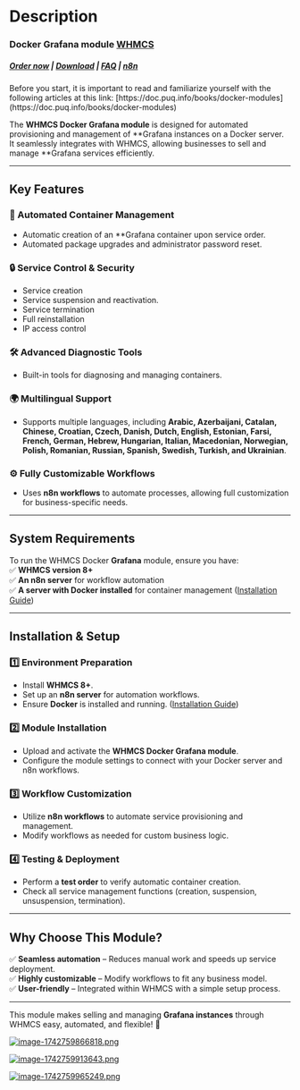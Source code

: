 # Description

### Docker Grafana module **[WHMCS](https://puqcloud.com/link.php?id=77)** 

#####  [Order now](https://puqcloud.com/whmcs-module-docker-grafana.php) | [Download](https://download.puqcloud.com/WHMCS/servers/PUQ_WHMCS-Docker-Grafana/) | [FAQ](https://faq.puqcloud.com/) | [n8n](https://puqcloud.com/link.php?id=117)

<p class="callout info">Before you start, it is important to read and familiarize yourself with the following articles at this link:  
[https://doc.puq.info/books/docker-modules](https://doc.puq.info/books/docker-modules)</p>

The **WHMCS Docker Grafana module** is designed for automated provisioning and management of **Grafana instances on a Docker server. It seamlessly integrates with WHMCS, allowing businesses to sell and manage **Grafana services efficiently.

- - - - - -

## **Key Features**

### **🚀 Automated Container Management**

- Automatic creation of an **Grafana container upon service order.
- Automated package upgrades and administrator password reset.

### **🔒 Service Control &amp; Security**

- Service creation
- Service suspension and reactivation.
- Service termination
- Full reinstallation
- IP access control

### **🛠️ Advanced Diagnostic Tools**

- Built-in tools for diagnosing and managing containers.

### **🌍 Multilingual Support**

- Supports multiple languages, including **Arabic, Azerbaijani, Catalan, Chinese, Croatian, Czech, Danish, Dutch, English, Estonian, Farsi, French, German, Hebrew, Hungarian, Italian, Macedonian, Norwegian, Polish, Romanian, Russian, Spanish, Swedish, Turkish, and Ukrainian**.

### **⚙️ Fully Customizable Workflows**

- Uses **n8n workflows** to automate processes, allowing full customization for business-specific needs.

- - - - - -

## **System Requirements**

To run the WHMCS Docker **Grafana** module, ensure you have:  
✅ **WHMCS version 8+**  
✅ **An n8n server** for workflow automation  
✅ **A server with Docker installed** for container management ([Installation Guide](https://doc.puq.info/books/docker-modules/page/installing-docker-for-puqcloud-modules))

- - - - - -

## **Installation &amp; Setup**

### **1️⃣ Environment Preparation**

- Install **WHMCS 8+**.
- Set up an **n8n server** for automation workflows.
- Ensure **Docker** is installed and running. ([Installation Guide](https://doc.puq.info/books/docker-modules/page/installing-docker-for-puqcloud-modules))

### **2️⃣ Module Installation**

- Upload and activate the **WHMCS Docker Grafana module**.
- Configure the module settings to connect with your Docker server and n8n workflows.

### **3️⃣ Workflow Customization**

- Utilize **n8n workflows** to automate service provisioning and management.
- Modify workflows as needed for custom business logic.

### **4️⃣ Testing &amp; Deployment**

- Perform a **test order** to verify automatic container creation.
- Check all service management functions (creation, suspension, unsuspension, termination).

- - - - - -

## **Why Choose This Module?**

✅ **Seamless automation** – Reduces manual work and speeds up service deployment.  
✅ **Highly customizable** – Modify workflows to fit any business model.  
✅ **User-friendly** – Integrated within WHMCS with a simple setup process.

- - - - - -

This module makes selling and managing **Grafana instances** through WHMCS easy, automated, and flexible! 🚀

[![image-1742759866818.png](https://doc.puq.info/uploads/images/gallery/2025-03/scaled-1680-/image-1742759866818.png)](https://doc.puq.info/uploads/images/gallery/2025-03/image-1742759866818.png)

[![image-1742759913643.png](https://doc.puq.info/uploads/images/gallery/2025-03/scaled-1680-/image-1742759913643.png)](https://doc.puq.info/uploads/images/gallery/2025-03/image-1742759913643.png)

[![image-1742759965249.png](https://doc.puq.info/uploads/images/gallery/2025-03/scaled-1680-/image-1742759965249.png)](https://doc.puq.info/uploads/images/gallery/2025-03/image-1742759965249.png)